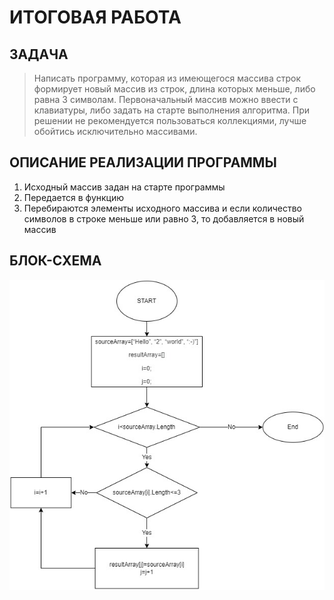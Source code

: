 # ИТОГОВАЯ РАБОТА

## ЗАДАЧА

>Написать программу, которая из имеющегося массива строк формирует новый массив из строк, длина которых меньше, либо равна 3 символам. Первоначальный массив можно ввести с клавиатуры, либо задать на старте выполнения алгоритма. При решении не рекомендуется пользоваться коллекциями, лучше обойтись исключительно массивами.

## ОПИСАНИЕ РЕАЛИЗАЦИИ ПРОГРАММЫ

1. Исходный массив задан на старте программы
2. Передается в функцию
3. Перебираются элементы исходного массива и если количество символов в строке меньше или равно 3, то добавляется в новый массив

## БЛОК-СХЕМА
![Ошибка загрузки изображения "Блок-схема.jpg"](%D0%91%D0%BB%D0%BE%D0%BA-%D1%81%D1%85%D0%B5%D0%BC%D0%B0.jpg)
